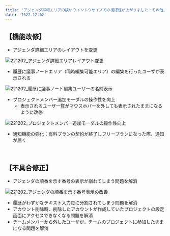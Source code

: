 ```yaml
---
title: 'アジェンダ詳細エリアの狭いウインドウサイズでの視認性が上がりました！その他、使い勝手をよくする機能改修、不具合の修正を行いました。'
date: '2022.12.02'
---
```


## 【機能改修】
- アジェンダ詳細エリアのレイアウトを変更

![221202_アジェンダ詳細エリアレイアウト変更](https://user-images.githubusercontent.com/92074639/205574766-e95bc20d-e000-49a4-affe-507db27387e8.png)

- 履歴に議事ノートエリア（同時編集可能エリア）の編集を行ったユーザが表示される

![221202_履歴に議事ノート編集ユーザーの名前表示](https://user-images.githubusercontent.com/92074639/205574996-e844c198-42b8-4281-be83-9a00e3aed892.png)

- プロジェクトメンバー追加モーダルの操作性を向上
  - 表示されるユーザ一覧がマウスホバーを外しても表示されたままになるように改修

![221202_プロジェクトメンバー追加モーダルの操作性向上](https://user-images.githubusercontent.com/92074639/205575306-4e0412fb-200a-4c17-b00b-49950ae72864.png)

- 通知機能の強化：有料プランの契約が終了しフリープランになった際、通知が届く

<br>

## 【不具合修正】

- アジェンダの順番を示す番号の表示が崩れてしまう問題を解消

![221202_アジェンダの順番を示す番号表示の改善](https://user-images.githubusercontent.com/92074639/205575902-2dcc9e26-ab13-4dc3-a982-df0866740cca.png)

- 履歴がわずかなテキスト入力毎に分割されてしまう問題を解消
- アカウント削除時、削除したアカウントが作成していたプロジェクトの設定画面にアクセスできなくなる問題を解消
- チームメンバーから外したユーザが、チームのプロジェクトに参加したままになる問題を解消
